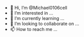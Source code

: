- 👋 Hi, I’m @Michael0106cell
- 👀 I’m interested in ...
- 🌱 I’m currently learning ...
- 💞️ I’m looking to collaborate on ...
- 📫 How to reach me ...

<!---
Michael0106cell/Michael0106cell is a ✨ special ✨ repository because its `README.md` (this file) appears on your GitHub profile.
You can click the Preview link to take a look at your changes.
--->
